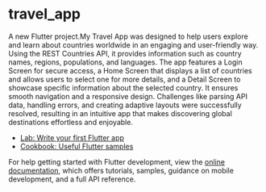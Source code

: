 # travel_app

A new Flutter project.My Travel App was designed to help users explore and learn about countries worldwide in an engaging and user-friendly way. Using the REST Countries API, it provides information such as country names, regions, populations, and languages. The app features a Login Screen for secure access, a Home Screen that displays a list of countries and allows users to select one for more details, and a Detail Screen to showcase specific information about the selected country. It ensures smooth navigation and a responsive design. Challenges like parsing API data, handling errors, and creating adaptive layouts were successfully resolved, resulting in an intuitive app that makes discovering global destinations effortless and enjoyable.

- [Lab: Write your first Flutter app](https://docs.flutter.dev/get-started/codelab)
- [Cookbook: Useful Flutter samples](https://docs.flutter.dev/cookbook)

For help getting started with Flutter development, view the
[online documentation](https://docs.flutter.dev/), which offers tutorials,
samples, guidance on mobile development, and a full API reference.
